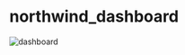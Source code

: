 # northwind_dashboard


![dashboard](https://user-images.githubusercontent.com/104838359/211424710-1c1511e9-ac9d-4cd3-8806-c605aceff13f.gif)

